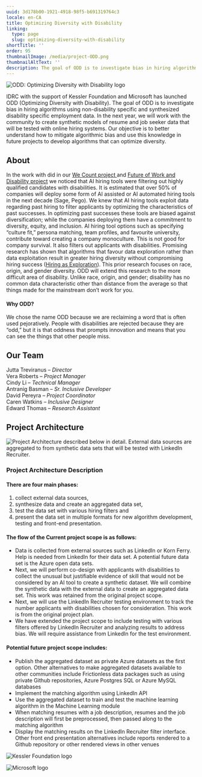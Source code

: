 ```yaml
---
uuid: 3d178b00-1921-4918-98f5-b691319764c3
locale: en-CA
title: Optimizing Diversity with Disability
linking:
  type: page
  slug: optimizing-diversity-with-disability
shortTitle: ''
order: 95
thumbnailImage: /media/project-ODD.png
thumbnailAltText: ''
description: The goal of ODD is to investigate bias in hiring algorithms using non-disability specific and synthesized disability specific employment data.
---
```

![ODD: Optimizing Diversity with Disability logo](/media/odd-logo-only.svg)

IDRC with the support of Kessler Foundation and Microsoft has launched ODD (Optimizing Diversity with Disability). The goal of ODD is to investigate bias in hiring algorithms using non-disability specific and synthesized disability specific employment data. In the next year, we will work with the community to create synthetic models of resume and job seeker data that will be tested with online hiring systems. Our objective is to better understand how to mitigate algorithmic bias and use this knowledge in future projects to develop algorithms that can optimize diversity.

## About

In the work with did in our [We Count project ](https://wecount.inclusivedesign.ca/)and [Future of Work and Disability project](https://wecount.inclusivedesign.ca/views/fwd/) we noticed that AI hiring tools were filtering out highly qualified candidates with disabilities. It is estimated that over 50% of companies will deploy some form of AI assisted or AI automated hiring tools in the next decade (Sage, Pego). We knew that AI hiring tools exploit data regarding past hiring to filter applicants by optimizing the characteristics of past successes. In optimizing past successes these tools are biased against diversification; while the companies deploying them have a commitment to diversity, equity, and inclusion. AI hiring tool options such as specifying “culture fit,” persona matching, team profiles, and favourite university, contribute toward creating a company monoculture. This is not good for company survival. It also filters out applicants with disabilities. Promising research has shown that algorithms that favour data exploration rather than data exploitation result in greater hiring diversity without compromising hiring success ([Hiring as Exploration](https://www.nber.org/papers/w27736)). This prior research focuses on race, origin, and gender diversity. ODD will extend this research to the more difficult area of disability. Unlike race, origin, and gender; disability has no common data characteristic other than distance from the average so that things made for the mainstream don’t work for you.

#### Why ODD?

We chose the name ODD because we are reclaiming a word that is often used pejoratively. People with disabilities are rejected because they are “odd,” but it is that oddness that prompts innovation and means that you can see the things that other people miss.

## Our Team

Jutta Treviranus – *Director*\
Vera Roberts – *Project Manager*\
Cindy Li – *Technical Manager*\
Antranig Basman – *Sr. Inclusive Developer*\
David Pereyra – *Project Coordinator*\
Caren Watkins – *Inclusive Designer*\
Edward Thomas – _Research Assistant_

## Project Architecture

![Project Architecture described below in detail. External data sources are aggregated to from synthetic data sets that will be tested with LinkedIn Recruiter.](/media/odd-architectural-diagram-x2.png)

### Project Architecture Description

#### **There are four main phases:**

1. collect external data sources,
2. synthesize data and create an aggregated data set,
3. test the data set with various hiring filters and
4. present the data set in multiple formats for new algorithm development, testing and front-end presentation.

#### **The flow of the Current project scope is as follows:**

- Data is collected from external sources such as LinkedIn or Korn Ferry. Help is needed from LinkedIn for their data set. A potential future data set is the Azure open data sets.
- Next, we will perform co-design with applicants with disabilities to collect the unusual but justifiable evidence of skill that would not be considered by an AI tool to create a synthetic dataset. We will combine the synthetic data with the external data to create an aggregated data set. This work was retained from the original project scope.
- Next, we will use the LinkedIn Recruiter testing environment to track the number applicants with disabilities chosen for consideration. This work is from the original project plan.
- We have extended the project scope to include testing with various filters offered by LinkedIn Recruiter and analyzing results to address bias. We will require assistance from LinkedIn for the test environment.

#### **Potential future project scope includes:**

- Publish the aggregated dataset as private Azure datasets as the first option. Other alternatives to make aggregated datasets available to other communities include Frictionless data packages such as using private Github repositories, Azure Postgres SQL or Azure MySQL databases
- Implement the matching algorithm using LinkedIn API
- Use the aggregated dataset to train and test the machine learning algorithm in the Machine Learning module
- When matching resumes with a job description, resumes and the job description will first be preprocessed, then passed along to the matching algorithm
- Display the matching results on the LinkedIn Recruiter filter interface. Other front end presentation alternatives include reports rendered to a Github repository or other rendered views in other venues

<!--EndFragment-->

![Kessler Foundation logo](/media/kesslerfoundation-logo_color-socialmedia-1080px-wide.png)

![Microsoft logo](https://img-prod-cms-rt-microsoft-com.akamaized.net/cms/api/am/imageFileData/RWEDnc?ver=9fb4)
